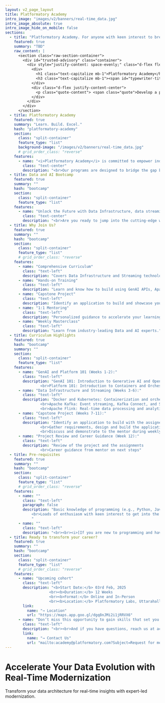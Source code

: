 ```yaml
---
layout: v2_page_layout
title: Platformatory Academy
intro_image: "images/v2/banners/real-time_data.jpg"
intro_image_absolute: true
intro_image_hide_on_mobile: false
sections:
  - title: "Platformatory Academy. For anyone with keen interest to break into Data and AI."
    featured: true
    summary: "TBD"
    raw_content: |
      <section class="raw-section-container">
        <div id="trusted-advisory" class="container">
          <div style="justify-content: space-evenly;" class="d-flex flex-column h-100 ">
            <div>
              <h1 class="text-capitalize mb-1">Platformatory Academy</h1>
              <h3 class="text-capitalize mb-1"><span id="typewriter-title" >Embrace the world of Data & AI.</span></h3>
            </div>
            <div class="d-flex justify-content-center">
              <p class="quote-content"> <span class="quote">Develop a passion for learning. If you do, you will never cease to grow.</span>  – Anthony J. D'Angelo</p>
            </div>
          </div>  
        </div>
      </section>
  - title: Platformatory Academy
    featured: true
    summary: "Learn. Build. Excel."
    hash: "platformatory-academy"
    section:
      class: "split-container"
      feature_type: "list"
      background-image: "/images/v2/banners/real-time_data.jpg"
      # grid_order_class: "reverse"
    features:
      - name: "<i>Platformatory Academy</i> is committed to empower individuals to upskill on Data and AI."
        class: "text-center"
        description: "<br>Our programs are designed to bridge the gap between theory and practice, offering hands-on experience from seasoned practitioners. Understanding real-world scenarios and challenges, participants gain the expertise they need to excel as platform and data engineers, ready to handle the dynamic challenges in an organization."
  - title: Data and AI Bootcamp
    featured: true
    summary: ""
    hash: "bootcamp"
    section:
      class: "split-container"
      feature_type: "list"
    features:
      - name: "Unlock the Future with Data Infrastructure, data streaming and GenAI"
        class: "text-center"
        description: "<br>Are you ready to jump into the cutting-edge world of Data Streaming and Generative AI?<br><br>Join our 3-month immersive bootcamp to master the technologies, tools and techniques in building tomorrow’s digital landscape."
  - title: Why Join Us?
    featured: true
    summary: ""
    hash: "bootcamp"
    section:
      class: "split-container"
      feature_type: "list"
      # grid_order_class: "reverse"
    features:
      - name: "Comprehensive Curriculum"
        class: "text-left"
        description: "Covers Data Infrastructure and Streaming technologies and Generative AI"
      - name: "Hands-on Training"
        class: "text-left"
        description: "Learn and know how to build using GenAI APIs, Apache Kafka and Apache Flink"
      - name: "Capstone Project"
        class: "text-left"
        description: "Identify an application to build and showcase your learning and expertise"
      - name: "1:1 Mentoring"
        class: "text-left"
        description: "Personalized guidance to accelerate your learning and career journey."
      - name: "Weekly Masterclass"
        class: "text-left"
        description: "Learn from industry-leading Data and AI experts."
  - title: Curriculum Highlights
    featured: true
    hash: "bootcamp"
    summary: ""
    section:
      class: "split-container"
      feature_type: "list"
    features:
      - name: "GenAI and Platform 101 (Weeks 1-2):"
        class: "text-left"
        description: "GenAI 101: Introduction to Generative AI and OpenAI APIs
                <br>Platform 101: Introduction to Containers and Orchestrations"
      - name: "Data Infrastructure and Streaming (Weeks 3-6):"
        class: "text-left"
        description: "Docker and Kubernetes: Containerization and orchestration for scalable applications.
                <br>Apache Kafka: Event streaming, Kafka Connect, and Streams API.
                <br>Apache Flink: Real-time data processing and analytics."
      - name: "Capstone Project (Weeks 7-11):"
        class: "text-left"
        description: "Identify an application to build with the assigned mentor
                <br>Gather requirements, design and build the application.
                <br>Discuss and demonstrate to the mentor during weekly calls"
      - name: "Project Review and Career Guidance (Week 12):"
        class: "text-left"
        description: "Review of the project and the assignments
                <br>Career guidance from mentor on next steps"
  - title: Pre-requisites
    featured: true
    summary: ""
    hash: "bootcamp"
    section:
      class: "split-container"
      feature_type: "list"
      # grid_order_class: "reverse"
    features:
      - name: ""
        class: "text-left"
        paragraph: false
        description: "Basic knowledge of programming (e.g., Python, Java, or similar languages)
            <br>Loads of enthusiasm with keen interest to get into the field of computer science specifically in data infrastructure and streaming technologies!
            "
      - name: ""
        class: "text-left"
        description: "<br><br><i>[If you are new to programming and have keen interest in joining, let us know when you reach us and we will guide you and support you to fulfill the prerequisites of this program]</i>"
  - title: Ready to transform your career?
    featured: true
    summary: ""
    hash: "bootcamp"
    section:
      class: "split-container"
      feature_type: "list"
      # grid_order_class: "reverse"
    features:
      - name: "Upcoming cohort"
        class: "text-left"
        description: "<b>Start Date:</b> 03rd Feb, 2025
                    <br><b>Duration:</b> 12 Weeks
                    <br><b>Format:</b> Online and In-Person
                    <br><b>Location:</b> Platformatory Labs, Uttarahalli, Bangalore"
        link:
          name: "→ Location"
          url: "https://maps.app.goo.gl/dgq8nJMi2i1jRRVX6"         
      - name: "Don’t miss this opportunity to gain skills that set you apart. Seats are limited—secure yours today!"
        class: "text-left"
        description: "<br><br>And if you have questions, reach us at academy@platformatory.com. Lets envision and build the future together!"
        link:
          name: "→ Contact Us"
          url: "mailto:academy@platformatory.com?Subject=Request for more info on Data and AI Bootcamp" 
---
```


# Accelerate Your Data Evolution with Real-Time Modernization

Transform your data architecture for real-time insights with expert-led modernization.